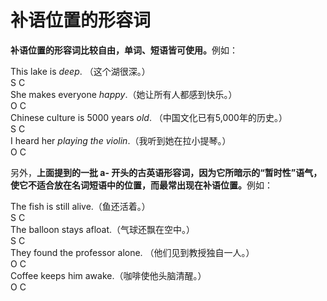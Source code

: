 # 补语位置的形容词

<b>**补语位置的形容词比较自由**，单词、短语皆可使用。</b>例如：  
>  
This lake is <em>deep</em>. （这个湖很深。）  
S C  
She makes everyone <em>happy</em>.（她让所有人都感到快乐。）  
O C  
Chinese culture is 5000 years <em>old</em>. （中国文化已有5,000年的历史。）  
S C  
I heard her <em>playing the violin</em>.（我听到她在拉小提琴。）  
O C  

另外，<b>上面提到的一批 a- 开头的古英语形容词，因为它所暗示的“暂时性”语气，使它不适合放在名词短语中的位置，而最常出现在补语位置。</b>例如：  
>  
The fish is still alive.（鱼还活着。）  
S C  
The balloon stays afloat.（气球还飘在空中。）  
S C  
They found the professor alone. （他们见到教授独自一人。）  
O C  
Coffee keeps him awake.（咖啡使他头脑清醒。）  
O C  